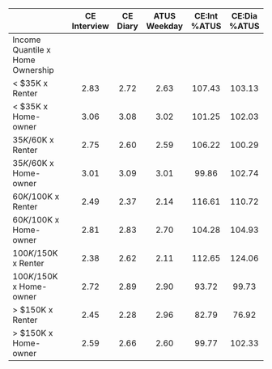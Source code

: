
|                      | CE<br>Interview |  CE<br>Diary | ATUS<br>Weekday | CE:Int<br>%ATUS | CE:Dia<br>%ATUS |
| -------------------- | :----------: | :----------: | :----------: | :----------: | :----------: |
| Income Quantile x Home Ownership |              |              |              |              |              |
|     < $35K x Renter  |         2.83 |         2.72 |         2.63 |       107.43 |       103.13 |
|     < $35K x Home-owner |         3.06 |         3.08 |         3.02 |       101.25 |       102.03 |
|  $35K/$60K x Renter  |         2.75 |         2.60 |         2.59 |       106.22 |       100.29 |
|  $35K/$60K x Home-owner |         3.01 |         3.09 |         3.01 |        99.86 |       102.74 |
|  $60K/$100K x Renter |         2.49 |         2.37 |         2.14 |       116.61 |       110.72 |
|  $60K/$100K x Home-owner |         2.81 |         2.83 |         2.70 |       104.28 |       104.93 |
| $100K/$150K x Renter |         2.38 |         2.62 |         2.11 |       112.65 |       124.06 |
| $100K/$150K x Home-owner |         2.72 |         2.89 |         2.90 |        93.72 |        99.73 |
|     > $150K x Renter |         2.45 |         2.28 |         2.96 |        82.79 |        76.92 |
|     > $150K x Home-owner |         2.59 |         2.66 |         2.60 |        99.77 |       102.33 |

